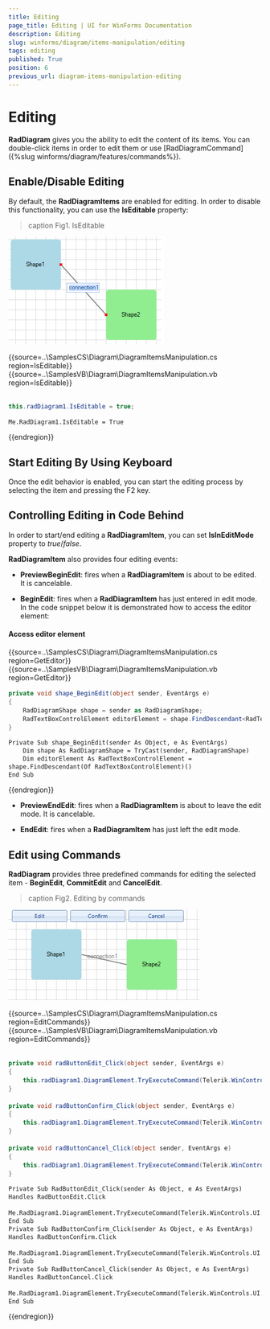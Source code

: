 ```yaml
---
title: Editing
page_title: Editing | UI for WinForms Documentation
description: Editing
slug: winforms/diagram/items-manipulation/editing
tags: editing
published: True
position: 6
previous_url: diagram-items-manipulation-editing
---
```


# Editing



__RadDiagram__ gives you the ability to edit the content of its items. You can double-click items in order to edit them or use [RadDiagramCommand]({%slug winforms/diagram/features/commands%}).

## Enable/Disable Editing

By default, the __RadDiagramItems__ are enabled for editing. In order to disable this functionality, you can use the __IsEditable__ property:

>caption Fig1. IsEditable

![diagram-items-manipulation-editing 001](images/diagram-items-manipulation-editing001.png) 

{{source=..\SamplesCS\Diagram\DiagramItemsManipulation.cs region=IsEditable}} 
{{source=..\SamplesVB\Diagram\DiagramItemsManipulation.vb region=IsEditable}} 

````C#
            
this.radDiagram1.IsEditable = true;

````
````VB.NET
Me.RadDiagram1.IsEditable = True

````

{{endregion}} 
 

## Start Editing By Using Keyboard

Once the edit behavior is enabled, you can start the editing process by selecting the item and pressing the F2 key.
        

## Controlling Editing in Code Behind

In order to start/end editing a __RadDiagramItem__, you can set __IsInEditMode__ property to *true*/*false*.
        

__RadDiagramItem__ also provides four editing events:

* __PreviewBeginEdit__: fires when a __RadDiagramItem__ is about to be edited. It is cancelable.
            

* __BeginEdit__: fires when a __RadDiagramItem__ has just entered in edit mode.
In the code snippet below it is demonstrated how to access the editor element:

#### Access editor element 

{{source=..\SamplesCS\Diagram\DiagramItemsManipulation.cs region=GetEditor}} 
{{source=..\SamplesVB\Diagram\DiagramItemsManipulation.vb region=GetEditor}} 

````C#
private void shape_BeginEdit(object sender, EventArgs e)
{
    RadDiagramShape shape = sender as RadDiagramShape;
    RadTextBoxControlElement editorElement = shape.FindDescendant<RadTextBoxControlElement>();
}

````
````VB.NET
Private Sub shape_BeginEdit(sender As Object, e As EventArgs)
    Dim shape As RadDiagramShape = TryCast(sender, RadDiagramShape)
    Dim editorElement As RadTextBoxControlElement = shape.FindDescendant(Of RadTextBoxControlElement)()
End Sub

````

{{endregion}} 
            

* __PreviewEndEdit__: fires when a __RadDiagramItem__ is about to leave the edit mode. It is cancelable.
            

* __EndEdit__: fires when a __RadDiagramItem__ has just left the edit mode.
            

## Edit using Commands

__RadDiagram__ provides three predefined commands for editing the selected item - __BeginEdit__, __CommitEdit__ and __CancelEdit__.

>caption Fig2. Editing by commands

![diagram-items-manipulation-editing 002](images/diagram-items-manipulation-editing002.gif) 

{{source=..\SamplesCS\Diagram\DiagramItemsManipulation.cs region=EditCommands}} 
{{source=..\SamplesVB\Diagram\DiagramItemsManipulation.vb region=EditCommands}} 

````C#
    
private void radButtonEdit_Click(object sender, EventArgs e)
{
    this.radDiagram1.DiagramElement.TryExecuteCommand(Telerik.WinControls.UI.Diagrams.DiagramCommands.BeginEdit);
}
    
private void radButtonConfirm_Click(object sender, EventArgs e)
{
    this.radDiagram1.DiagramElement.TryExecuteCommand(Telerik.WinControls.UI.Diagrams.DiagramCommands.CommitEdit);
}
        
private void radButtonCancel_Click(object sender, EventArgs e)
{
    this.radDiagram1.DiagramElement.TryExecuteCommand(Telerik.WinControls.UI.Diagrams.DiagramCommands.CancelEdit);
}

````
````VB.NET
Private Sub RadButtonEdit_Click(sender As Object, e As EventArgs) Handles RadButtonEdit.Click
    Me.RadDiagram1.DiagramElement.TryExecuteCommand(Telerik.WinControls.UI.Diagrams.DiagramCommands.BeginEdit)
End Sub
Private Sub RadButtonConfirm_Click(sender As Object, e As EventArgs) Handles RadButtonConfirm.Click
    Me.RadDiagram1.DiagramElement.TryExecuteCommand(Telerik.WinControls.UI.Diagrams.DiagramCommands.CommitEdit)
End Sub
Private Sub RadButtonCancel_Click(sender As Object, e As EventArgs) Handles RadButtonCancel.Click
    Me.RadDiagram1.DiagramElement.TryExecuteCommand(Telerik.WinControls.UI.Diagrams.DiagramCommands.CancelEdit)
End Sub

````

{{endregion}} 



